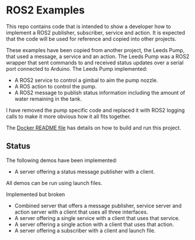 # ROS2 Examples

This repo contains code that is intended to show a developer how to implement
a ROS2 publisher, subscriber, service and action.  It is expected that the
code will be used for reference and copied into other projects.

These examples have been copied from another project, the Leeds Pump, that
used a message, a service and an action.  The Leeds Pump was a ROS2 wrapper
that sent commands to and received status updates over a serial port connected
to Arduino.  The Leeds Pump implemented:

* A ROS2 service to control a gimbal to aim the pump nozzle.
* A ROS action to control the pump.
* A ROS2 message to publish status information including the amount of water
remaining in the tank.

I have removed the pump specific code and replaced it with ROS2 logging calls
to make it more obvious how it all fits together.

The
[Docker README file](docker/README.md)
has details on how to build and run this project.

## Status

The following demos have been implemented:

* A server offering a status message publisher with a client.

All demos can be run using launch files.

Implemented but broken

* Combined server that offers a message publisher, service server and
action server with a client that uses all three interfaces.
* A server offering a single service with a client that uses that service.
* A server offering a single action with a client that uses that action.
* A server offering a subscriber with a client and launch file.

